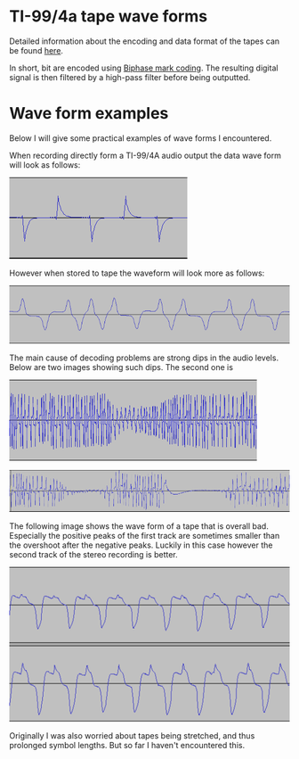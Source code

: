 # TI-99/4a tape wave forms
Detailed information about the encoding and data format of the tapes can be
found [here](http://www.unige.ch/medecine/nouspikel/ti99/cassette.htm).

In short, bit are encoded using
[Biphase mark coding](https://en.wikipedia.org/wiki/Biphase_mark_code). The
resulting digital signal is then filtered by a high-pass filter before being
outputted.

# Wave form examples
Below I will give some practical examples of wave forms I encountered.

When recording directly form a TI-99/4A audio output the data wave form will
look as follows:

![TI-99/4a Direct Output Waveform](direct_output.png)

However when stored to tape the waveform will look more as follows:

![Tape Audio Waveform](tape_output.png)

The main cause of decoding problems are strong dips in the audio levels. Below are two images showing such dips. The second one is 

![Dip In Tape Waveform](tape_dip_minor.png)

![Major Dip In Tape Waveform](tape_dip_major.png)

The following image shows the wave form of a tape that is overall bad.
Especially the positive peaks of the first track are sometimes smaller than
the overshoot after the negative peaks. Luckily in this case however the second
track of the stereo recording is better.

![Bad Tape Waveform](bad_tape.png)

Originally I was also worried about tapes being stretched, and thus prolonged
symbol lengths. But so far I haven't encountered this.
